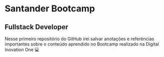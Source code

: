 # Santander Bootcamp
## Fullstack Developer

Nesse primeiro repositório do GitHub irei salvar anotações e referências importantes sobre o conteúdo aprendido no Bootcamp realizado na Digital Inovation One 💻
